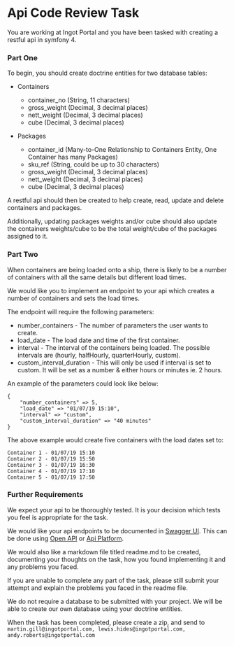 Api Code Review Task
====

You are working at Ingot Portal and you have been tasked with creating a restful api in symfony 4. 

### Part One
To begin, you should create doctrine entities for two database tables:

* Containers
    * container_no (String, 11 characters)
    * gross_weight (Decimal, 3 decimal places)
    * nett_weight (Decimal, 3 decimal places)
    * cube (Decimal, 3 decimal places)
    
* Packages
    * container_id (Many-to-One Relationship to Containers Entity, One Container has many Packages)
    * sku_ref (String, could be up to 30 characters)
    * gross_weight (Decimal, 3 decimal places)
    * nett_weight (Decimal, 3 decimal places)
    * cube (Decimal, 3 decimal places)
    
A restful api should then be created to help create, read, update and delete containers and packages.

Additionally, updating packages weights and/or cube should also update the containers weights/cube to be the total weight/cube of the packages assigned to it.

### Part Two
When containers are being loaded onto a ship, there is likely to be a number of containers with all the same details but different load times. 

We would like you to implement an endpoint to your api which creates a number of containers and sets the load times. 

The endpoint will require the following parameters:
* number_containers - The number of parameters the user wants to create.
* load_date - The load date and time of the first container.
* interval - The interval of the containers being loaded. The possible intervals are (hourly, halfHourly, quarterHourly, custom).
* custom_interval_duration - This will only be used if interval is set to custom. It will be set as a number & either hours or minutes ie. 2 hours.

An example of the parameters could look like below:

```
{
    "number_containers" => 5,
    "load_date" => "01/07/19 15:10",
    "interval" => "custom",
    "custom_interval_duration" => "40 minutes"
}
```

The above example would create five containers with the load dates set to:
```
Container 1 - 01/07/19 15:10
Container 2 - 01/07/19 15:50
Container 3 - 01/07/19 16:30
Container 4 - 01/07/19 17:10
Container 5 - 01/07/19 17:50
```

### Further Requirements
We expect your api to be thoroughly tested. It is your decision which tests you feel is appropriate for the task.

We would like your api endpoints to be documented in [Swagger UI](https://swagger.io/tools/swagger-ui/). This can be done using [Open API](https://swagger.io/docs/specification/about/) or [Api Platform](https://api-platform.com/docs/core/swagger/).

We would also like a markdown file titled readme.md to be created, documenting your thoughts on the task, how you found implementing it and any problems you faced.

If you are unable to complete any part of the task, please still submit your attempt and explain the problems you faced in the readme file.

We do not require a database to be submitted with your project. We will be able to create our own database using your doctrine entities.

When the task has been completed, please create a zip, and send to ``martin.gill@ingotportal.com, lewis.hides@ingotportal.com, andy.roberts@ingotportal.com``